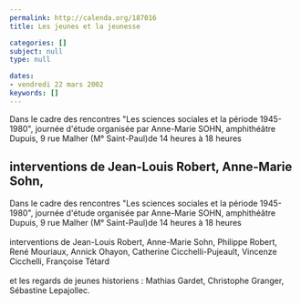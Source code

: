 ```yaml
---
permalink: http://calenda.org/187016
title: Les jeunes et la jeunesse

categories: []
subject: null
type: null

dates:
- vendredi 22 mars 2002
keywords: []
---
```

Dans le cadre des rencontres "Les sciences sociales et la période 1945-1980", journée d'étude organisée par Anne-Marie SOHN, amphithéâtre Dupuis, 9 rue Malher (M° Saint-Paul)de 14 heures à 18 heuresinterventions de Jean-Louis Robert, Anne-Marie Sohn,
---
Dans le cadre des rencontres "Les sciences sociales et la période 1945-1980", journée d'étude organisée par Anne-Marie SOHN, amphithéâtre Dupuis, 9 rue Malher (M° Saint-Paul)de 14 heures à 18 heures<br /><br />interventions de Jean-Louis Robert, Anne-Marie Sohn, Philippe Robert, René Mouriaux, Annick Ohayon, Catherine Cicchelli-Pujeault, Vincenze Cicchelli, Françoise Tétard<br /><br />et les regards de jeunes historiens : Mathias Gardet, Christophe Granger, Sébastine Lepajollec.